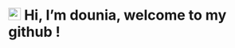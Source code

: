 <h1><img src="https://media.giphy.com/media/hvRJCLFzcasrR4ia7z/giphy.gif" width="25px"> Hi, I’m dounia, welcome to my github !</h1>
